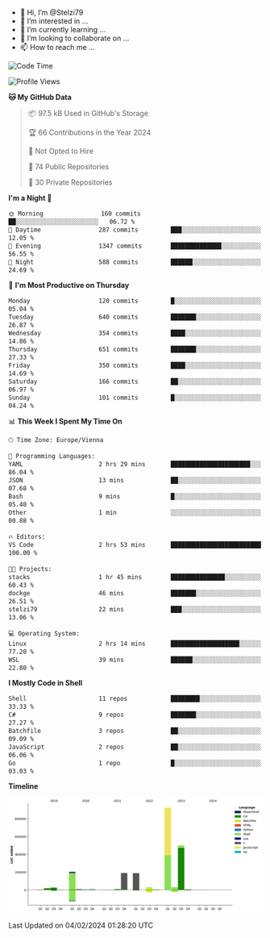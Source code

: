 - 👋 Hi, I’m @Stelzi79
- 👀 I’m interested in ...
- 🌱 I’m currently learning ...
- 💞️ I’m looking to collaborate on ...
- 📫 How to reach me ...

<!--START_SECTION:waka-->
![Code Time](http://img.shields.io/badge/Code%20Time-940%20hrs%2028%20mins-blue)

![Profile Views](http://img.shields.io/badge/Profile%20Views-0-blue)

**🐱 My GitHub Data** 

> 📦 97.5 kB Used in GitHub's Storage 
 > 
> 🏆 66 Contributions in the Year 2024
 > 
> 🚫 Not Opted to Hire
 > 
> 📜 74 Public Repositories 
 > 
> 🔑 30 Private Repositories 
 > 
**I'm a Night 🦉** 

```text
🌞 Morning                160 commits         ██░░░░░░░░░░░░░░░░░░░░░░░   06.72 % 
🌆 Daytime                287 commits         ███░░░░░░░░░░░░░░░░░░░░░░   12.05 % 
🌃 Evening                1347 commits        ██████████████░░░░░░░░░░░   56.55 % 
🌙 Night                  588 commits         ██████░░░░░░░░░░░░░░░░░░░   24.69 % 
```
📅 **I'm Most Productive on Thursday** 

```text
Monday                   120 commits         █░░░░░░░░░░░░░░░░░░░░░░░░   05.04 % 
Tuesday                  640 commits         ███████░░░░░░░░░░░░░░░░░░   26.87 % 
Wednesday                354 commits         ████░░░░░░░░░░░░░░░░░░░░░   14.86 % 
Thursday                 651 commits         ███████░░░░░░░░░░░░░░░░░░   27.33 % 
Friday                   350 commits         ████░░░░░░░░░░░░░░░░░░░░░   14.69 % 
Saturday                 166 commits         ██░░░░░░░░░░░░░░░░░░░░░░░   06.97 % 
Sunday                   101 commits         █░░░░░░░░░░░░░░░░░░░░░░░░   04.24 % 
```


📊 **This Week I Spent My Time On** 

```text
🕑︎ Time Zone: Europe/Vienna

💬 Programming Languages: 
YAML                     2 hrs 29 mins       ██████████████████████░░░   86.04 % 
JSON                     13 mins             ██░░░░░░░░░░░░░░░░░░░░░░░   07.68 % 
Bash                     9 mins              █░░░░░░░░░░░░░░░░░░░░░░░░   05.40 % 
Other                    1 min               ░░░░░░░░░░░░░░░░░░░░░░░░░   00.88 % 

🔥 Editors: 
VS Code                  2 hrs 53 mins       █████████████████████████   100.00 % 

🐱‍💻 Projects: 
stacks                   1 hr 45 mins        ███████████████░░░░░░░░░░   60.43 % 
dockge                   46 mins             ███████░░░░░░░░░░░░░░░░░░   26.51 % 
stelzi79                 22 mins             ███░░░░░░░░░░░░░░░░░░░░░░   13.06 % 

💻 Operating System: 
Linux                    2 hrs 14 mins       ███████████████████░░░░░░   77.20 % 
WSL                      39 mins             ██████░░░░░░░░░░░░░░░░░░░   22.80 % 
```

**I Mostly Code in Shell** 

```text
Shell                    11 repos            ████████░░░░░░░░░░░░░░░░░   33.33 % 
C#                       9 repos             ███████░░░░░░░░░░░░░░░░░░   27.27 % 
Batchfile                3 repos             ██░░░░░░░░░░░░░░░░░░░░░░░   09.09 % 
JavaScript               2 repos             ██░░░░░░░░░░░░░░░░░░░░░░░   06.06 % 
Go                       1 repo              █░░░░░░░░░░░░░░░░░░░░░░░░   03.03 % 
```



**Timeline**

![Lines of Code chart](https://raw.githubusercontent.com/Stelzi79/Stelzi79/main/assets/bar_graph.png)


 Last Updated on 04/02/2024 01:28:20 UTC
<!--END_SECTION:waka-->

<!---
Stelzi79/Stelzi79 is a ✨ special ✨ repository because its `README.md` (this file) appears on your GitHub profile.
You can click the Preview link to take a look at your changes.
--->
